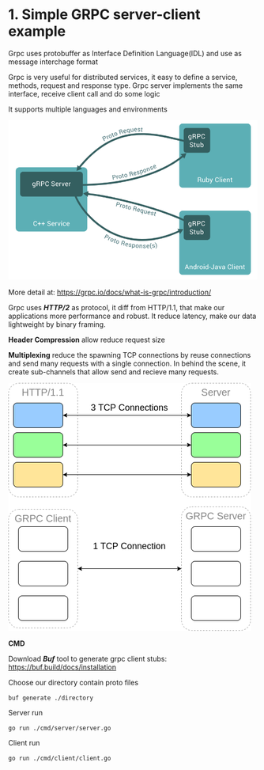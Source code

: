 # 1. Simple GRPC server-client example
Grpc uses protobuffer as Interface Definition Language(IDL) and use as message interchage format

Grpc is very useful for distributed services, it easy to define a service, methods, request and response type.
Grpc server implements the same interface, receive client call and do some logic

It supports multiple languages and environments

![alt text](concept.png)

More detail at: https://grpc.io/docs/what-is-grpc/introduction/

Grpc uses ***HTTP/2*** as protocol, it diff from HTTP/1.1, that make our applications more performance and robust. It reduce latency, make our data lightweight by binary framing.

**Header Compression** allow reduce request size

**Multiplexing** reduce the spawning TCP connections by reuse connections and send many requests with a single connection. In behind the scene, it create sub-channels that allow send and recieve many requests.

![alt text](grpc-simple.png)


**CMD**

Download ***Buf*** tool to generate grpc client stubs: https://buf.build/docs/installation

Choose our directory contain proto files 
```
buf generate ./directory
```

Server run
```
go run ./cmd/server/server.go
```

Client run
```
go run ./cmd/client/client.go
```